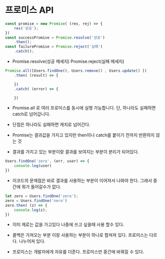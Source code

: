 # 프로미스 API

```js
const promise = new Promise( (res, rej) => {
    res('성공');
})
const successPromise = Promise.resolve('성공')
    .then();
const failurePromise = Promise.reject('실패')
    .catch();
```

- Promise.resolve(성공 메세지) Promise.reject(실패 메세지)

```js
Promise.all([Users.findOne(), Users.remove() , Users.update() ])
    .then( (result) => {

    })
    .catch( (error) => {

    })
```

- Promise.all 로 여러 프로미스를 동시에 실행 가능합니다. 단, 하나라도 실패하면 catch로 넘어갑니다.

- 단점은 하나라도 실패하면 캐치로 넘어간다.

- Promise는 결과값을 가지고 있지만 then이나 catch를 붙이기 전까지 반환하지 않는 것

- 결과를 가지고 있는 부분이랑 결과를 보여지는 부분이 분리가 되어있다.

```js
Users.findOne('zero', (err, user) => {
    console.log(user)
})
```

- 이코드의 문제점은 바로 결과를 사용하는 부분이 이어져서 나와야 한다. 그래서 중간에 뭐가 들어갈수가 없다.

```js
let zero = Users.findOne('zero');
zero = Users.findOne('nero')
zero.then( (z) => {
    console.log(z);
})

```

- 이미 제로는 값을 가고있다 나중에 쓰고 싶을때 사용 할수 있다. 

- 콜백은 가져오는 부분 이랑 사용하는 부분이 하나로 합쳐져 있다. 프로미스는 다르다. 나누어져 있다. 

- 프로미스는 개발자에게 자유를 더준다. 프로미스만 중간에 바꿔낄 수 있다.